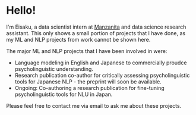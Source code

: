 # Hello!
I'm Eisaku, a data scientist intern at [Manzanita](https://www.mnzt.io/en/) and data science research assistant.
This only shows a small portion of projects that I have done, as my ML and NLP projects from work cannot be shown here. 

The major ML and NLP projects that I have been involved in were:
* Language modeling in English and Japanese to commercially proudce psycholinguistic understanding.
* Research publication co-author for critically assessing psycholinguistic tools for Japanese NLP - the preprint will soon be available.
* Ongoing: Co-authoring a research publication for fine-tuning psycholinguistic tools for NLU in Japan.

Please feel free to contact me via email to ask me about these projects. 
